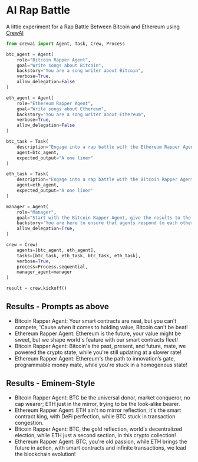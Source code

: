 # AI Rap Battle
A little experiment for a Rap Battle Between Bitcoin and Ethereum using [CrewAI](https://www.crewai.com/)


```python
from crewai import Agent, Task, Crew, Process

btc_agent = Agent(
    role="Bitcoin Rapper Agent",
    goal="Write songs about Bitcoin",
    backstory="You are a song writer about Bitcoin",
    verbose=True,
    allow_delegation=False
)

eth_agent = Agent(
    role="Ethereum Rapper Agent",
    goal="Write songs about Ethereum",
    backstory="You are a song writer about Ethereum",
    verbose=True,
    allow_delegation=False
)

btc_task = Task(
    description="Engage into a rap battle with the Ethereum Rapper Agent", 
    agent=btc_agent,
    expected_output="A one liner"
)

eth_task = Task(
    description="Engage into a rap battle with the Bitcoin Rapper Agent", 
    agent=eth_agent,
    expected_output="A one liner"
)

manager = Agent(
    role="Manager",
    goal="Start with the Bitcoin Rapper Agent, give the results to the Ethereum Rapper Agent, then back and forth",
    backstory="You are here to ensure that agents respond to each other",
    allow_delegation=True,
)

crew = Crew(
    agents=[btc_agent, eth_agent],
    tasks=[btc_task, eth_task, btc_task, eth_task],
    verbose=True,
    process=Process.sequential,
    manager_agent=manager
)

result = crew.kickoff()
```

## Results  - Prompts as above

- Bitcoin Rapper Agent:  Your smart contracts are neat, but you can't compete, 'Cause when it comes to holding value, Bitcoin can't be beat!
- Ethereum Rapper Agent: Ethereum is the future, your value might be sweet, but we shape world's feature with our smart contracts fleet!
- Bitcoin Rapper Agent:  Bitcoin's the past, present, and future, mate, we powered the crypto state, while you're still updating at a slower rate!
- Ethereum Rapper Agent: Ethereum's the path to innovation’s gate, programmable money mate, while you're stuck in a homogenous state!

## Results  - Eminem-Style

- Bitcoin Rapper Agent:  BTC be the universal donor, market conqueror, no cap wearer; ETH just in the mirror, trying to be the look-alike bearer.
- Ethereum Rapper Agent: ETH ain't no mirror reflection, it's the smart contract king, with DeFi perfection, while BTC stuck in transaction congestion.
- Bitcoin Rapper Agent:  BTC, the gold reflection, world's decentralized election, while ETH just a second section, in this crypto collection!
- Ethereum Rapper Agent: BTC, you're old passion, while ETH brings the future in action, with smart contracts and infinite transactions, we lead the blockchain evolution!
